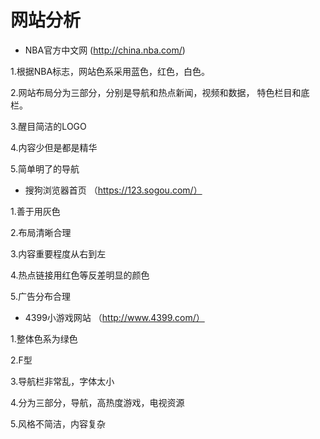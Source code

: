 # 网站分析
- NBA官方中文网 (http://china.nba.com/)

1.根据NBA标志，网站色系采用蓝色，红色，白色。

2.网站布局分为三部分，分别是导航和热点新闻，视频和数据， 特色栏目和底栏。

3.醒目简洁的LOGO

4.内容少但是都是精华

5.简单明了的导航

- 搜狗浏览器首页 （https://123.sogou.com/）

1.善于用灰色

2.布局清晰合理

3.内容重要程度从右到左

4.热点链接用红色等反差明显的颜色

5.广告分布合理

- 4399小游戏网站 （http://www.4399.com/）

1.整体色系为绿色

2.F型

3.导航栏非常乱，字体太小

4.分为三部分，导航，高热度游戏，电视资源

5.风格不简洁，内容复杂

